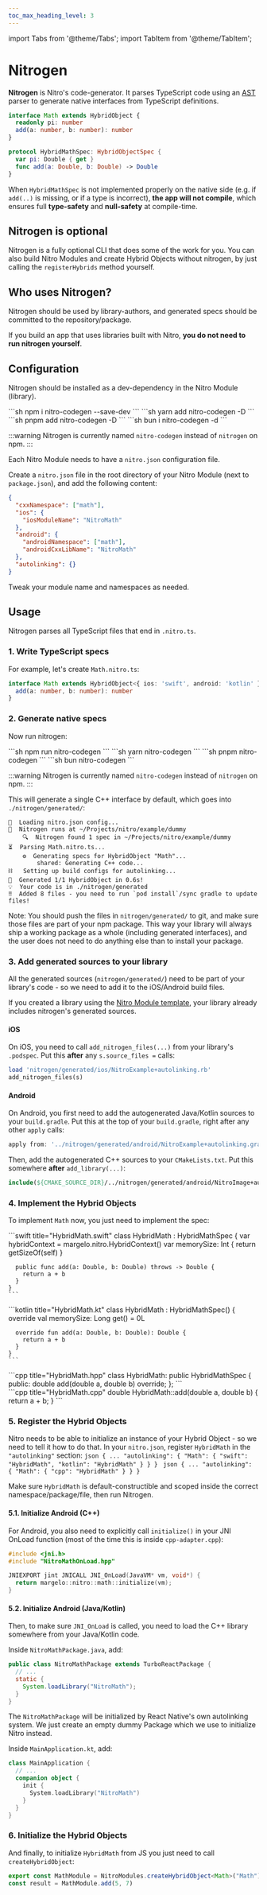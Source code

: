 ```yaml
---
toc_max_heading_level: 3
---
```


import Tabs from '@theme/Tabs';
import TabItem from '@theme/TabItem';

# Nitrogen

**Nitrogen** is Nitro's code-generator. It parses TypeScript code using an [AST](https://en.wikipedia.org/wiki/Abstract_syntax_tree) parser to generate native interfaces from TypeScript definitions.

<div className="side-by-side-container">
<div className="side-by-side-block">

```ts title="Math.nitro.ts"
interface Math extends HybridObject {
  readonly pi: number
  add(a: number, b: number): number
}
```

</div>
<div className="side-by-side-block">

```swift title="HybridMathSpec.swift (generated)"
protocol HybridMathSpec: HybridObjectSpec {
  var pi: Double { get }
  func add(a: Double, b: Double) -> Double
}
```

</div>
</div>

When `HybridMathSpec` is not implemented properly on the native side (e.g. if `add(..)` is missing, or if a type is incorrect), **the app will not compile**, which ensures full **type-safety** and **null-safety** at compile-time.

## Nitrogen is optional

Nitrogen is a fully optional CLI that does some of the work for you.
You can also build Nitro Modules and create Hybrid Objects without nitrogen, by just calling the `registerHybrids` method yourself.

## Who uses Nitrogen?

Nitrogen should be used by library-authors, and generated specs should be committed to the repository/package.

If you build an app that uses libraries built with Nitro, **you do not need to run nitrogen yourself**.

## Configuration

Nitrogen should be installed as a dev-dependency in the Nitro Module (library).

<Tabs groupId="package-manager">
  <TabItem value="npm" label="npm" default>
    ```sh
    npm i nitro-codegen --save-dev
    ```
  </TabItem>
  <TabItem value="yarn" label="yarn">
    ```sh
    yarn add nitro-codegen -D
    ```
  </TabItem>
  <TabItem value="pnpm" label="pnpm">
    ```sh
    pnpm add nitro-codegen -D
    ```
  </TabItem>
  <TabItem value="bun" label="bun">
    ```sh
    bun i nitro-codegen -d
    ```
  </TabItem>
</Tabs>

:::warning
Nitrogen is currently named `nitro-codegen` instead of `nitrogen` on npm.
:::

Each Nitro Module needs to have a `nitro.json` configuration file.

Create a `nitro.json` file in the root directory of your Nitro Module (next to `package.json`), and add the following content:

```json title="nitro.json"
{
  "cxxNamespace": ["math"],
  "ios": {
    "iosModuleName": "NitroMath"
  },
  "android": {
    "androidNamespace": ["math"],
    "androidCxxLibName": "NitroMath"
  },
  "autolinking": {}
}
```

Tweak your module name and namespaces as needed.

## Usage

Nitrogen parses all TypeScript files that end in `.nitro.ts`.

### 1. Write TypeScript specs

For example, let's create `Math.nitro.ts`:

```ts title="Math.nitro.ts"
interface Math extends HybridObject<{ ios: 'swift', android: 'kotlin' }> {
  add(a: number, b: number): number
}
```

### 2. Generate native specs

Now run nitrogen:

<Tabs groupId="package-manager">
  <TabItem value="npm" label="npm" default>
    ```sh
    npm run nitro-codegen
    ```
  </TabItem>
  <TabItem value="yarn" label="yarn">
    ```sh
    yarn nitro-codegen
    ```
  </TabItem>
  <TabItem value="pnpm" label="pnpm">
    ```sh
    pnpm nitro-codegen
    ```
  </TabItem>
  <TabItem value="bun" label="bun">
    ```sh
    bun nitro-codegen
    ```
  </TabItem>
</Tabs>

:::warning
Nitrogen is currently named `nitro-codegen` instead of `nitrogen` on npm.
:::

This will generate a single C++ interface by default, which goes into `./nitrogen/generated/`:

```
🔧  Loading nitro.json config...
🚀  Nitrogen runs at ~/Projects/nitro/example/dummy
    🔍  Nitrogen found 1 spec in ~/Projects/nitro/example/dummy
⏳  Parsing Math.nitro.ts...
    ⚙️  Generating specs for HybridObject "Math"...
        shared: Generating C++ code...
⛓️   Setting up build configs for autolinking...
🎉  Generated 1/1 HybridObject in 0.6s!
💡  Your code is in ./nitrogen/generated
‼️  Added 8 files - you need to run `pod install`/sync gradle to update files!
```

Note: You should push the files in `nitrogen/generated/` to git, and make sure those files are part of your npm package.
This way your library will always ship a working package as a whole (including generated interfaces), and the user does not need to do anything else than to install your package.

### 3. Add generated sources to your library

All the generated sources (`nitrogen/generated/`) need to be part of your library's code - so we need to add it to the iOS/Android build files.

<Tabs>
  <TabItem value="template" label="With the Nitro template">

  If you created a library using the [Nitro Module template](https://github.com/mrousavy/nitro/tree/main/packages/template), your library already includes nitrogen's generated sources.

  </TabItem>
  <TabItem value="manually" label="Manually">

  #### iOS

  On iOS, you need to call `add_nitrogen_files(...)` from your library's `.podspec`. Put this **after** any `s.source_files =` calls:
  ```ruby
  load 'nitrogen/generated/ios/NitroExample+autolinking.rb'
  add_nitrogen_files(s)
  ```

  #### Android

  On Android, you first need to add the autogenerated Java/Kotlin sources to your `build.gradle`. Put this at the top of your `build.gradle`, right after any other `apply` calls:

  ```groovy
  apply from: '../nitrogen/generated/android/NitroExample+autolinking.gradle'
  ```

  Then, add the autogenerated C++ sources to your `CMakeLists.txt`. Put this somewhere **after** `add_library(...)`:

  ```cmake
  include(${CMAKE_SOURCE_DIR}/../nitrogen/generated/android/NitroImage+autolinking.cmake)
  ```
  </TabItem>
</Tabs>

### 4. Implement the Hybrid Objects

To implement `Math` now, you just need to implement the spec:

<Tabs groupId="native-language">
  <TabItem value="swift" label="Swift" default>
    ```swift title="HybridMath.swift"
    class HybridMath : HybridMathSpec {
      var hybridContext = margelo.nitro.HybridContext()
      var memorySize: Int {
        return getSizeOf(self)
      }

      public func add(a: Double, b: Double) throws -> Double {
        return a + b
      }
    }
    ```
  </TabItem>
  <TabItem value="kotlin" label="Kotlin">
    ```kotlin title="HybridMath.kt"
    class HybridMath : HybridMathSpec() {
      override val memorySize: Long
        get() = 0L

      override fun add(a: Double, b: Double): Double {
        return a + b
      }
    }
    ```
  </TabItem>
  <TabItem value="c++" label="C++">
    <div className="side-by-side-container">
      <div className="side-by-side-block">
        ```cpp title="HybridMath.hpp"
        class HybridMath: public HybridMathSpec {
        public:
          double add(double a, double b) override;
        };
        ```
      </div>
      <div className="side-by-side-block">
        ```cpp title="HybridMath.cpp"
        double HybridMath::add(double a, double b) {
          return a + b;
        }
        ```
      </div>
    </div>
  </TabItem>
</Tabs>

### 5. Register the Hybrid Objects

Nitro needs to be able to initialize an instance of your Hybrid Object - so we need to tell it how to do that.
In your `nitro.json`, register `HybridMath` in the `"autolinking"` section:
<Tabs>
  <TabItem value="swift-kotlin" label="Swift/Kotlin" default>
    ```json
    {
      ...
      "autolinking": {
        "Math": {
          "swift": "HybridMath",
          "kotlin": "HybridMath"
        }
      }
    }
    ```
  </TabItem>
  <TabItem value="cpp" label="C++">
    ```json
    {
      ...
      "autolinking": {
        "Math": {
          "cpp": "HybridMath"
        }
      }
    }
    ```
  </TabItem>
</Tabs>

Make sure `HybridMath` is default-constructible and scoped inside the correct namespace/package/file, then run Nitrogen.

#### 5.1. Initialize Android (C++)

For Android, you also need to explicitly call `initialize()` in your JNI OnLoad function (most of the time this is inside `cpp-adapter.cpp`):

```cpp title="cpp-adapter.cpp"
#include <jni.h>
#include "NitroMathOnLoad.hpp"

JNIEXPORT jint JNICALL JNI_OnLoad(JavaVM* vm, void*) {
  return margelo::nitro::math::initialize(vm);
}
```

#### 5.2. Initialize Android (Java/Kotlin)

Then, to make sure `JNI_OnLoad` is called, you need to load the C++ library somewhere from your Java/Kotlin code.

<Tabs>
<TabItem value="module" label="Nitro Module (library)">

Inside `NitroMathPackage.java`, add:

```java
public class NitroMathPackage extends TurboReactPackage {
  // ...
  static {
    System.loadLibrary("NitroMath");
  }
}
```

The `NitroMathPackage` will be initialized by React Native's own autolinking system. We just create an empty dummy Package which we use to initialize Nitro instead.

</TabItem>
<TabItem value="app" label="App">

Inside `MainApplication.kt`, add:

```kt
class MainApplication {
  // ...
  companion object {
    init {
      System.loadLibrary("NitroMath")
    }
  }
}
```

</TabItem>
</Tabs>

### 6. Initialize the Hybrid Objects

And finally, to initialize `HybridMath` from JS you just need to call `createHybridObject`:

```ts
export const MathModule = NitroModules.createHybridObject<Math>("Math")
const result = MathModule.add(5, 7)
```
